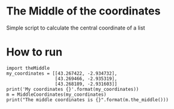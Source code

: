 The Middle of the coordinates
===

Simple script to calculate the central coordinate of a list


# How to run

```
import theMiddle
my_coordinates = [[43.267422, -2.934732],
                  [43.269466, -2.935319],
                  [43.268189, -2.931603]]
print('My coordinates {}'.format(my_coordinates))
m = MiddleCoordinates(my_coordinates)
print("The middle coordinates is {}".format(m.the_middle()))
```

